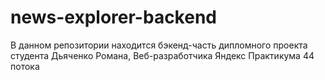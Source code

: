 # news-explorer-backend
В данном репозитории находится бэкенд-часть дипломного проекта студента Дьяченко Романа, Веб-разработчика Яндекс Практикума 44 потока

